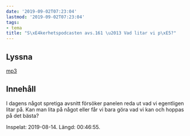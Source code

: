 ```yaml
---
date: '2019-09-02T07:23:04'
lastmod: '2019-09-02T07:23:04'
tags:
- tema
title: "S\xE4kerhetspodcasten avs.161 \u2013 Vad litar vi p\xE5?"
---
```

## Lyssna

[mp3](http://traffic.libsyn.com/sakerhetspodcasten/2019-08-14_Root_of_Trust_-_Vad_litar_vi_pa.mp3)

## Innehåll

I dagens något spretiga avsnitt försöker panelen reda ut vad vi egentligen litar
på. Kan man lita på något eller får vi bara göra vad vi kan och hoppas på det bästa?

Inspelat: 2019-08-14. Längd: 00:46:55.

